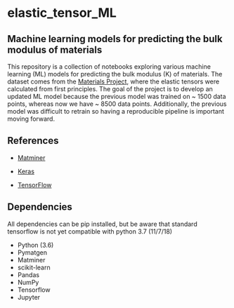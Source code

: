 # elastic_tensor_ML
## Machine learning models for predicting the bulk modulus of materials

This repository is a collection of notebooks exploring various machine learning (ML) models for predicting the bulk modulus (K) of materials. The dataset comes from the [Materials Project](https://materialsproject.org), where the elastic tensors were calculated from first principles. The goal of the project is to develop an updated ML model because the previous model was trained on ~ 1500 data points, whereas now we have ~ 8500 data points. Additionally, the previous model was difficult to retrain so having a reproducible pipeline is important moving forward.

## References

- [Matminer](https://github.com/hackingmaterials/matminer_examples)

- [Keras](https://github.com/keras-team/keras/tree/master/examples)

- [TensorFlow](https://github.com/tensorflow/docs/tree/master/site/en/tutorials/eager)

## Dependencies

All dependencies can be pip installed, but be aware that standard tensorflow is not yet compatible with python 3.7 (11/7/18)

- Python (3.6)
- Pymatgen
- Matminer
- scikit-learn
- Pandas
- NumPy
- Tensorflow
- Jupyter